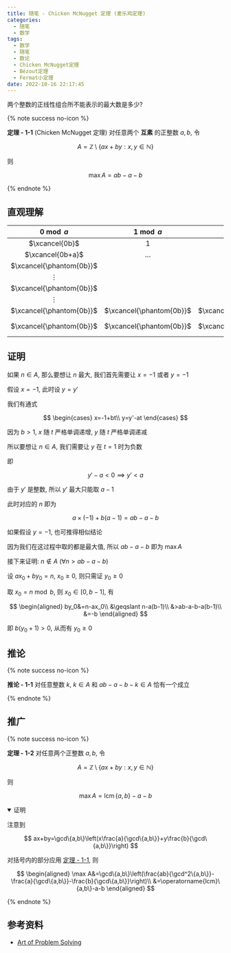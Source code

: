 ```yaml
---
title: 随笔 - Chicken McNugget 定理 (麦乐鸡定理)
categories:
  - 随笔
  - 数学
tags:
  - 数学
  - 随笔
  - 数论
  - Chicken McNugget定理
  - Bézout定理
  - Fermat小定理
date: 2022-10-16 22:17:45
---
```


两个整数的正线性组合所不能表示的最大数是多少?

<!-- more -->

{% note success no-icon %}

**<a id="th-1-1">定理 - 1-1</a>** (Chicken McNugget 定理) 对任意两个 **互素** 的正整数 $a,b$, 令

$$
A=\mathbb{Z}\setminus\{ax+by:x,y\in\mathbb{N}\}
$$

则

$$
\max A=ab-a-b
$$

{% endnote %}

## 直观理解

|        $0\bmod a$        |        $1\bmod a$        |        $2\bmod a$        |         $\dots$          |            $\dots$             |         $\dots$          |      $(a-1)\bmod a$      |
| :----------------------: | :----------------------: | :----------------------: | :----------------------: | :----------------------------: | :----------------------: | :----------------------: |
|      $\xcancel{0b}$      |           $1$            |           $2$            |         $\dots$          |            $\dots$             |         $\dots$          |          $a-1$           |
|     $\xcancel{0b+a}$     |         $\dots$          |
| $\xcancel{\phantom{0b}}$ |                          |                          |      $\xcancel{1b}$      |            $\dots$             |                          |
|         $\vdots$         |                          |                          |         $\vdots$         |
| $\xcancel{\phantom{0b}}$ |                          |                          | $\xcancel{\phantom{1b}}$ |            $\dots$             |      $\xcancel{2b}$      |                          |
|         $\vdots$         |                          |                          |         $\vdots$         |                                |         $\vdots$         |                          |
| $\xcancel{\phantom{0b}}$ | $\xcancel{\phantom{0b}}$ | $\xcancel{\phantom{0b}}$ | $\xcancel{\phantom{0b}}$ |           $(a-1)b-a$           | $\xcancel{\phantom{0b}}$ | $\xcancel{\phantom{0b}}$ |
| $\xcancel{\phantom{0b}}$ | $\xcancel{\phantom{0b}}$ | $\xcancel{\phantom{0b}}$ | $\xcancel{\phantom{0b}}$ | $\xcancel{\phantom{(a-1)b-a}}$ | $\xcancel{\phantom{0b}}$ | $\xcancel{\phantom{0b}}$ |

## 证明

如果 $n\in A$, 那么要想让 $n$ 最大, 我们首先需要让 $x=-1$ 或者 $y=-1$

假设 $x=-1$, 此时设 $y=y'$

我们有通式

$$
\begin{cases}
    x=-1+bt\\
    y=y'-at
\end{cases}
$$

因为 $b>1$, $x$ 随 $t$ 严格单调递增, $y$ 随 $t$ 严格单调递减

所以要想让 $n\in A$, 我们需要让 $y$ 在 $t=1$ 时为负数

即

$$
y'-a<0\implies y'<a
$$

由于 $y'$ 是整数, 所以 $y'$ 最大只能取 $a-1$

此时对应的 $n$ 即为

$$
a\times(-1)+b(a-1)=ab-a-b
$$

如果假设 $y=-1$, 也可推得相似结论

因为我们在这过程中取的都是最大值, 所以 $ab-a-b$ 即为 $\max A$

接下来证明: $n\notin A~(\forall n>ab-a-b)$

设 $ax_0+by_0=n,~x_0\geqslant 0$, 则只需证 $y_0\geqslant 0$

取 $x_0=n\bmod b$, 则 $x_0\in[0,b-1]$, 有

$$
\begin{aligned}
  by_0&=n-ax_0\\
  &\geqslant n-a(b-1)\\
  &>ab-a-b-a(b-1)\\
  &=-b
\end{aligned}
$$

即 $b(y_0+1)>0$, 从而有 $y_0\geqslant 0$

## 推论

{% note success no-icon %}

**<a id="coll-1-1">推论 - 1-1</a>** 对任意整数 $k$, $k\in A$ 和 $ab-a-b-k\in A$ 恰有一个成立

{% endnote %}

## 推广

{% note success no-icon %}

**<a id="th-1-2">定理 - 1-2</a>** 对任意两个正整数 $a,b$, 令

$$
A=\mathbb{Z}\setminus\{ax+by:x,y\in\mathbb{N}\}
$$

则

$$
\max A=\operatorname{lcm}\{a,b\}-a-b
$$

<details open>
<summary>证明</summary>

注意到

$$
ax+by=\gcd\{a,b\}\left(x\frac{a}{\gcd\{a,b\}}+y\frac{b}{\gcd\{a,b\}}\right)
$$

对括号内的部分应用 <a href="#th-1-1">定理 - 1-1</a>, 则

$$
\begin{aligned}
  \max A&=\gcd\{a,b\}\left(\frac{ab}{\gcd^2\{a,b\}}-\frac{a}{\gcd\{a,b\}}-\frac{b}{\gcd\{a,b\}}\right)\\
  &=\operatorname{lcm}\{a,b\}-a-b
\end{aligned}
$$

</details>

{% endnote %}

## 参考资料

- [Art of Problem Solving](https://artofproblemsolving.com/wiki/index.php/Chicken_McNugget_Theorem)
